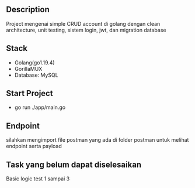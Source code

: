 ## Description
Project mengenai simple CRUD account di golang dengan clean architecture, unit testing, sistem login, jwt, dan migration database

## Stack 
- Golang(go1.19.4)
- GorillaMUX
- Database: MySQL

## Start Project
- go run ./app/main.go

## Endpoint
silahkan mengimport file postman yang ada di folder postman untuk melihat endpoint serta payload

## Task yang belum dapat diselesaikan

Basic logic test 1 sampai 3
